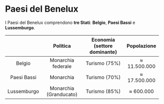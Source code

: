 # Paesi del Benelux

I Paesi del Benelux comprendono **tre Stati**: **Belgio**, **Paesi Bassi** e
**Lussemburgo**.

| | Politica | Economia (settore dominante) | Popolazione |
| :-: | :-: | :-: | :-: |
| Belgio | Monarchia federale | Turismo (75%) | &thickapprox; 11.500.000 |
| Paesi Bassi | Monarchia | Turismo (70%) | &thickapprox; 17.500.000 |
| Lussemburgo | Monarchia (Granducato) | Turismo (85%) | &thickapprox; 600.000 |
